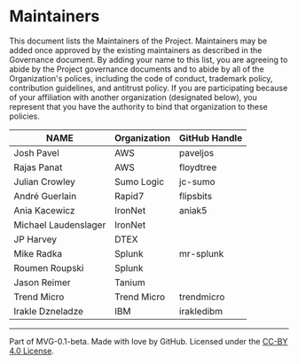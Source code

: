 # Maintainers

This document lists the Maintainers of the Project. Maintainers may be added once approved by the existing maintainers as described in the Governance document. By adding your name to this list, you are agreeing to abide by the Project governance documents and to abide by all of the Organization's polices, including the code of conduct, trademark policy, contribution guidelines, and antitrust policy. If you are participating because of your affiliation with another organization (designated below), you represent that you have the authority to bind that organization to these policies.

| **NAME** | **Organization** | **GitHub Handle** |
| --- | --- | -- |
| Josh Pavel | AWS | paveljos |
| Rajas Panat | AWS | floydtree |
| Julian Crowley | Sumo Logic | jc-sumo |
| André Guerlain | Rapid7 | flipsbits |
| Ania Kacewicz | IronNet | aniak5 |
| Michael Laudenslager | IronNet | |
| JP Harvey | DTEX | |
| Mike Radka | Splunk | mr-splunk |
| Roumen Roupski | Splunk | |
| Jason Reimer | Tanium | |
| Trend Micro | Trend Micro | trendmicro |
| Irakle Dzneladze | IBM | irakledibm |

---
Part of MVG-0.1-beta.
Made with love by GitHub. Licensed under the [CC-BY 4.0 License](https://creativecommons.org/licenses/by-sa/4.0/).
